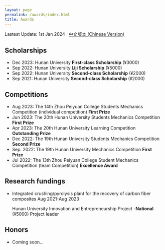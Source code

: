 ```yaml
---
layout: page
permalink: /awards/index.html
title: Awards
---
```


Lastest Update: 1st Jan 2024 &nbsp; [中文版本 (Chinese Version)](https://itskkk.github.io/file/awards-zh/)

## Scholarships

- Dec 2023: Hunan University **First-class Scholarship** (¥3000) <br>
- Sep 2022: Hunan University **Liji Scholarship** (¥5000) <br>
- Sep 2022: Hunan University **Second-class Scholarship** (¥2000) <br>
- Sep 2021: Hunan University **Second-class Scholarship** (¥2000) <br>

## Competitions

- Aug 2023: The 14th Zhou Peiyuan College Students Mechanics Competition (individual competition) **First Prize** <br>
- Jun 2023: The 20th Hunan University Students Mechanics Competition **First Prize** <br>
- Apr 2023: The 20th Hunan University Learning Competition **Outstanding Prize**<br>
- Dec 2022: The 19th Hunan University Students Mechanics Competition **Second Prize**<br>
- Sep. 2022: The 19th Hunan University Mechanics Competition **First Prize** <br>
- Jul 2022: The 13th Zhou Peiyuan College Student Mechanics Competition (team Competition) **Excellence Award**

## Research fundings

- Integrated crushing/pyrolysis plant for the recovery of carbon fiber composites Aug 2021-Aug 2023 <br>

  Hunan University Innovation and Entrepreneurship Project -**National** (¥5000) Project leader

## Honors

- Coming soon...<br>
